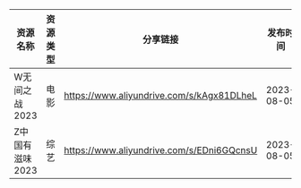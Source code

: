 | 资源名称       | 资源类型 | 分享链接                                      | 发布时间       |
| ---------- | ---- | ----------------------------------------- | ---------- |
| W无间之战2023  | 电影   | https://www.aliyundrive.com/s/kAgx81DLheL | 2023-08-05 |
| Z中国有滋味2023 | 综艺   | https://www.aliyundrive.com/s/EDni6GQcnsU | 2023-08-05 |
